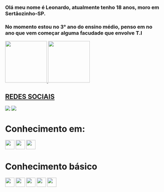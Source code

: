 
 ### Olá meu nome é Leonardo, atualmente tenho 18 anos, moro em Sertãozinho-SP. 
 ### No momento estou no 3° ano do ensino médio, penso em no ano que vem começar alguma facudade que envolve T.I 
 
<a href="https://github.com/LeonardoJustino">
  <img height="135em"  src="https://github-readme-stats.vercel.app/api?username=leonardojustino&show_icons=true&theme=midnight-purple&include_all_commits=true&count_private=true"/>
  <img height="135em"  src="https://github-readme-stats.vercel.app/api/top-langs/?username=leonardojustino&layout=compact&langs_count=16&theme=midnight-purple"/>
</div>
  
##
  
## REDES SOCIAIS

<a href="https://github.com/LeonardoJustino" target="_blank"><img src="https://img.shields.io/badge/GitHub-100000?style=for-the-badge&logo=github&logoColor=white" target="_blank"></a>
<a href="https://www.linkedin.com/in/leonardo-santos-91800430b/" target="_blank"><img src="https://img.shields.io/badge/LinkedIn-0077B5?style=for-the-badge&logo=linkedin&logoColor=white" target="_blank"></a>

##

# Conhecimento em:
<div>
<img align="center" height="30"  src="https://img.shields.io/badge/HTML5-E34F26?style=for-the-badge&logo=html5&logoColor=white">
<img align="center" height="30"  src="https://img.shields.io/badge/CSS3-1572B6?style=for-the-badge&logo=css3&logoColor=white">
<img align="center" height="30"  src="https://img.shields.io/badge/JavaScript-F7DF1E?style=for-the-badge&logo=javascript&logoColor=black">
</div>

# Conhecimento básico

<div>
<img align="center" height="30"  src="https://img.shields.io/badge/C-00599C?style=for-the-badge&logo=c&logoColor=white">
<img align="center" height="30"  src="https://img.shields.io/badge/C%2B%2B-00599C?style=for-the-badge&logo=c%2B%2B&logoColor=white">
<img align="center" height="30"  src="https://img.shields.io/badge/C%23-239120?style=for-the-badge&logo=c-sharp&logoColor=white">
<img align="center" height="30"  src="https://img.shields.io/badge/Java-ED8B00?style=for-the-badge&logo=openjdk&logoColor=white">
<img align="center" height="30"  src="https://img.shields.io/badge/Python-14354C?style=for-the-badge&logo=python&logoColor=white">
</div>
 


